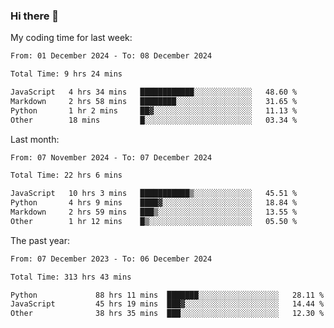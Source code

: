 ### Hi there 👋

My coding time for last week:

<!--START_SECTION:week-->

```txt
From: 01 December 2024 - To: 08 December 2024

Total Time: 9 hrs 24 mins

JavaScript   4 hrs 34 mins   ████████████░░░░░░░░░░░░░   48.60 %
Markdown     2 hrs 58 mins   ████████░░░░░░░░░░░░░░░░░   31.65 %
Python       1 hr 2 mins     ██▓░░░░░░░░░░░░░░░░░░░░░░   11.13 %
Other        18 mins         █░░░░░░░░░░░░░░░░░░░░░░░░   03.34 %
```

<!--END_SECTION:week-->

Last month:

<!--START_SECTION:month-->

```txt
From: 07 November 2024 - To: 07 December 2024

Total Time: 22 hrs 6 mins

JavaScript   10 hrs 3 mins   ███████████▒░░░░░░░░░░░░░   45.51 %
Python       4 hrs 9 mins    ████▓░░░░░░░░░░░░░░░░░░░░   18.84 %
Markdown     2 hrs 59 mins   ███▒░░░░░░░░░░░░░░░░░░░░░   13.55 %
Other        1 hr 12 mins    █▒░░░░░░░░░░░░░░░░░░░░░░░   05.50 %
```

<!--END_SECTION:month-->

The past year:

<!--START_SECTION:year-->

```txt
From: 07 December 2023 - To: 06 December 2024

Total Time: 313 hrs 43 mins

Python             88 hrs 11 mins  ███████░░░░░░░░░░░░░░░░░░   28.11 %
JavaScript         45 hrs 19 mins  ███▓░░░░░░░░░░░░░░░░░░░░░   14.44 %
Other              38 hrs 35 mins  ███░░░░░░░░░░░░░░░░░░░░░░   12.30 %
```

<!--END_SECTION:year-->
